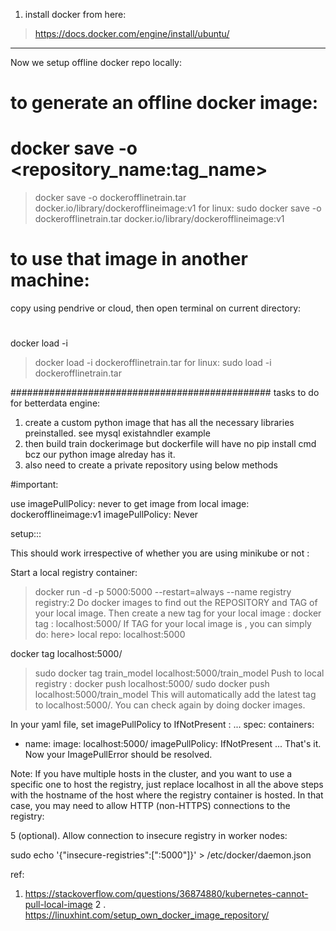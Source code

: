 1. install docker from here:
> https://docs.docker.com/engine/install/ubuntu/
**********************************************
Now we setup offline docker repo locally:

# to generate an offline docker image:

# docker save -o <generated tar file name> <repository_name:tag_name>
> docker save -o dockerofflinetrain.tar docker.io/library/dockerofflineimage:v1
for linux:
> sudo docker save -o dockerofflinetrain.tar docker.io/library/dockerofflineimage:v1

# to use that image in another machine:
 copy using pendrive or cloud, then open terminal on  current directory:

#
docker load -i <path to image tar file>

> docker load -i dockerofflinetrain.tar
 for linux:
> sudo load -i dockerofflinetrain.tar


###############################################
tasks to do for betterdata engine:

1. create a custom python image that has all the necessary libraries preinstalled. see mysql existahndler example
2. then build train dockerimage but dockerfile will have no pip install cmd bcz our python image alreday has it.
3. also need to create a private repository using below methods

#important:

use imagePullPolicy: never to get image from local
image: dockerofflineimage:v1
imagePullPolicy: Never

setup:::

This should work irrespective of whether you are using minikube or not :

Start a local registry container:
> docker run -d -p 5000:5000 --restart=always --name registry registry:2
Do docker images to find out the REPOSITORY and TAG of your local image. Then create a new tag for your local image :
> docker tag <local-image-repository>:<local-image-tag> localhost:5000/<local-image-name>
If TAG for your local image is <none>, you can simply do:
here>  local repo: localhost:5000

docker tag <local-image-name> localhost:5000/<local-image-name>
> sudo docker tag train_model localhost:5000/train_model
Push to local registry :
docker push localhost:5000/<local-image-name>
> sudo docker push localhost:5000/train_model
This will automatically add the latest tag to localhost:5000/<local-image-name>. You can check again by doing docker images.

In your yaml file, set imagePullPolicy to IfNotPresent :
...
spec:
  containers:
  - name: <name>
    image: localhost:5000/<local-image-name>
    imagePullPolicy: IfNotPresent
...
That's it. Now your ImagePullError should be resolved.

Note: If you have multiple hosts in the cluster, and you want to use a specific one to host the registry, just replace localhost in all the above steps with the hostname of the host where the registry container is hosted. In that case, you may need to allow HTTP (non-HTTPS) connections to the registry:

5 (optional). Allow connection to insecure registry in worker nodes:

sudo echo '{"insecure-registries":["<registry-hostname>:5000"]}' > /etc/docker/daemon.json


ref: 
1. https://stackoverflow.com/questions/36874880/kubernetes-cannot-pull-local-image
2 . https://linuxhint.com/setup_own_docker_image_repository/
